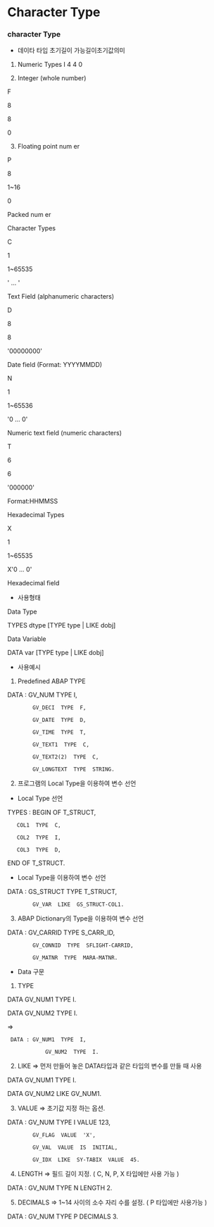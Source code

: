 # Character Type

### character Type

- 데이타 타입 초기길이 가능길이초기값의미

1. Numeric Types I 4 4 0

2. Integer (whole number)

F

8

8

0

3. Floating point num er

P

8

1~16

0

 Packed num er

 Character Types

C

1

1~65535

' ... '

 Text Field (alphanumeric characters)

D

8

8

'00000000'

 Date field (Format: YYYYMMDD)

N

1

1~65536

'0 ... 0'

 Numeric text field (numeric characters)

T

6

6

'000000'

 Format:HHMMSS

 Hexadecimal Types

X

1

1~65535

X'0 ... 0'

 Hexadecimal field

 

 

- 사용형태

 Data Type

 TYPES dtype [TYPE type | LIKE dobj]

 Data Variable

 DATA var [TYPE type | LIKE dobj] 

 

- 사용예시

1. Predefined ABAP TYPE

  DATA : GV_NUM  TYPE  I,

            GV_DECI  TYPE  F,
    
            GV_DATE  TYPE  D,
    
            GV_TIME  TYPE  T,
    
            GV_TEXT1  TYPE  C,
    
            GV_TEXT2(2)  TYPE  C,
    
            GV_LONGTEXT  TYPE  STRING.

 



2. 프로그램의 Local Type을 이용하여 변수 선언 

* Local Type 선언

 TYPES : BEGIN  OF  T_STRUCT,

       COL1  TYPE  C,
    
       COL2  TYPE  I,
    
       COL3  TYPE  D,

  END  OF  T_STRUCT.

 

* Local Type을 이용하여 변수 선언

 DATA : GS_STRUCT  TYPE  T_STRUCT,

            GV_VAR  LIKE  GS_STRUCT-COL1.      

 



3. ABAP Dictionary의 Type을 이용하여 변수 선언

 DATA : GV_CARRID  TYPE  S_CARR_ID,

            GV_CONNID  TYPE  SFLIGHT-CARRID,
    
            GV_MATNR  TYPE  MARA-MATNR.

 



- Data 구문

1. TYPE

 DATA  GV_NUM1  TYPE  I.

 DATA  GV_NUM2  TYPE  I.

=>

     DATA : GV_NUM1  TYPE  I,
    
                GV_NUM2  TYPE  I.

 



2. LIKE => 먼저 만들어 놓은 DATA타입과 같은 타입의 변수를 만들 때 사용 

 DATA  GV_NUM1  TYPE  I.

 DATA  GV_NUM2  LIKE  GV_NUM1. 

 

3. VALUE => 초기값 지정 하는 옵션. 

 DATA : GV_NUM  TYPE  I  VALUE  123,

            GV_FLAG  VALUE  'X',
    
            GV_VAL  VALUE  IS  INITIAL,
    
            GV_IDX  LIKE  SY-TABIX  VALUE  45.

 



4. LENGTH => 필드 길이 지정. ( C, N, P, X 타입에만 사용 가능 ) 

 DATA : GV_NUM  TYPE  N  LENGTH  2.

 

5. DECIMALS => 1~14 사이의 소수 자리 수를 설정. ( P 타입에만 사용가능 ) 

 DATA : GV_NUM  TYPE  P  DECIMALS  3.